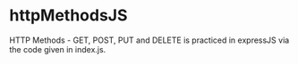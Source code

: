 # httpMethodsJS
HTTP Methods - GET, POST, PUT and DELETE is practiced in expressJS via the code given in index.js. 
